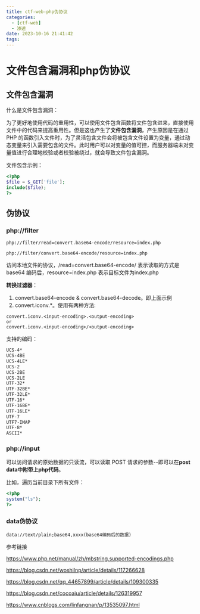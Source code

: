 ```yaml
---
title: ctf-web-php伪协议
categories:
  - [ctf-web]
  - 渗透
date: 2023-10-16 21:41:42
tags:
---
```


# 文件包含漏洞和php伪协议

## 文件包含漏洞

什么是文件包含漏洞：

为了更好地使用代码的重用性，可以使用文件包含函数将文件包含进来，直接使用文件中的代码来提高重用性。但是这也产生了**文件包含漏洞**，产生原因是在通过 PHP 的函数引入文件时，为了灵活包含文件会将被包含文件设置为变量，通过动态变量来引入需要包含的文件。此时用户可以对变量的值可控，而服务器端未对变量值进行合理地校验或者校验被绕过，就会导致文件包含漏洞。

<!-- more -->

文件包含示例：

```php
<?php   
$file = $_GET['file'];
include($file); 
?>
```



## 伪协议

### php://filter

```
php://filter/read=convert.base64-encode/resource=index.php
```

```
php://filter/convert.base64-encode/resource=index.php
```

访问本地文件的协议，/read=convert.base64-encode/ 表示读取的方式是 base64 编码后，resource=index.php 表示目标文件为index.php

**转换过滤器**：

1. convert.base64-encode & convert.base64-decode。即上面示例
2. convert.iconv.*。使用有两种方法:

```
convert.iconv.<input-encoding>.<output-encoding> 
or
convert.iconv.<input-encoding>/<output-encoding>
```

支持的编码：

```txt
UCS-4*
UCS-4BE
UCS-4LE*
UCS-2
UCS-2BE
UCS-2LE
UTF-32*
UTF-32BE*
UTF-32LE*
UTF-16*
UTF-16BE*
UTF-16LE*
UTF-7
UTF7-IMAP
UTF-8*
ASCII*
```

### php://input

可以访问请求的原始数据的只读流，可以读取 POST 请求的参数--即可以在**post data中附带上php代码**。

比如，遍历当前目录下所有文件：

```php
<?php
system("ls");  
?>
```

### data伪协议

```
data://text/plain;base64,xxxx(base64编码后的数据)
```

参考链接

https://www.php.net/manual/zh/mbstring.supported-encodings.php

https://blog.csdn.net/woshilnp/article/details/117266628

https://blog.csdn.net/qq_44657899/article/details/109300335

https://blog.csdn.net/cocoaiu/article/details/126319957

https://www.cnblogs.com/linfangnan/p/13535097.html
